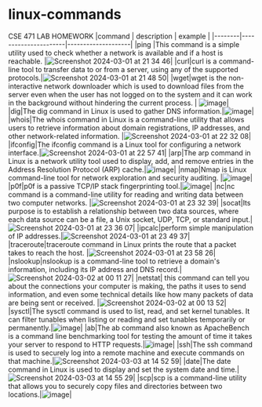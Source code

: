 # linux-commands
CSE 471 LAB HOMEWORK
|command | description          | example            |
|--------|----------------------|--------------------|
|ping    |This command is a simple utility used to check whether a network is available and if a host is reachable. |![Screenshot 2024-03-01 at 21 34 46](https://github.com/begumyld/linux-commands/assets/80525497/9d432b8a-f135-4a42-a744-73f8cd0d8a54)|
|curl|curl is a command-line tool to transfer data to or from a server, using any of the supported protocols.|![Screenshot 2024-03-01 at 21 48 50](https://github.com/begumyld/linux-commands/assets/80525497/665683e2-0d4e-4256-9c50-f21884fcec69)|
|wget|wget is the non-interactive network downloader which is used to download files from the server even when the user has not logged on to the system and it can work in the background without hindering the current process. | ![image](https://github.com/begumyld/linux-commands/assets/80525497/262f7b25-85dd-460d-8c9e-2f2afe27a543)|
|dig|The dig command in Linux is used to gather DNS information.|![image](https://github.com/begumyld/linux-commands/assets/80525497/1e5ea007-8b33-4ee5-b57d-17d2e26d85fe)|
|whois|The whois command in Linux is a command-line utility that allows users to retrieve information about domain registrations, IP addresses, and other network-related information. |![Screenshot 2024-03-01 at 22 32 08](https://github.com/begumyld/linux-commands/assets/80525497/a8d7e508-5e29-4cc4-abd8-15d2f1db8421)|
|ifconfig|The ifconfig command is a Linux tool for configuring a network interface.|![Screenshot 2024-03-01 at 22 57 41](https://github.com/begumyld/linux-commands/assets/80525497/d5c1147b-2520-4e0e-b075-3aca97751599)|
|arp|The arp command in Linux is a network utility tool used to display, add, and remove entries in the Address Resolution Protocol (ARP) cache.|![image](https://github.com/begumyld/linux-commands/assets/80525497/271324cb-ab38-4b84-871a-bfb6d89119d3)|
|nmap|Nmap is Linux command-line tool for network exploration and security auditing. |![image](https://github.com/begumyld/linux-commands/assets/80525497/76ed3193-2d84-44c5-bf71-665aecc2b899)|
|p0f|p0f is a passive TCP/IP stack fingerprinting tool.|![image](https://github.com/begumyld/linux-commands/assets/80525497/9d8e4dee-70b1-4ff8-b075-8a9959cd1889)|
|nc|nc command is a command-line utility for reading and writing data between two computer networks. |![Screenshot 2024-03-01 at 23 32 39](https://github.com/begumyld/linux-commands/assets/80525497/e7420028-853c-458a-9f0c-445e4181f5fb)|
|socat|Its purpose is to establish a relationship between two data sources, where each data source can be a file, a Unix socket, UDP, TCP, or standard input.|![Screenshot 2024-03-01 at 23 36 07](https://github.com/begumyld/linux-commands/assets/80525497/2434c11d-8974-4e7d-9510-b50399bb8849)|
|ipcalc|perform simple manipulation of IP addresses.|![Screenshot 2024-03-01 at 23 49 37](https://github.com/begumyld/linux-commands/assets/80525497/6cc7717d-5988-468e-840e-885a5ac25a5d)|
|traceroute|traceroute command in Linux prints the route that a packet takes to reach the host. |![Screenshot 2024-03-01 at 23 58 26](https://github.com/begumyld/linux-commands/assets/80525497/9310e6d8-ac9f-4a8b-b140-eb8a2a13463b)|
|nslookup|nslookup is a command-line tool to retrieve a domain's information, including its IP address and DNS record.|![Screenshot 2024-03-02 at 00 11 27](https://github.com/begumyld/linux-commands/assets/80525497/fb909eac-3ef5-426b-b743-95a7575b4710)|
|netstat| this command can tell you about the connections your computer is making, the paths it uses to send information, and even some technical details like how many packets of data are being sent or received. |![Screenshot 2024-03-02 at 00 13 52](https://github.com/begumyld/linux-commands/assets/80525497/4e96d91a-432a-4c78-92f9-ad125918ffce)|
|sysctl|The sysctl command is used to list, read, and set kernel tunables. It can filter tunables when listing or reading and set tunables temporarily or permanently.|![image](https://github.com/begumyld/linux-commands/assets/80525497/2fe534a1-659b-4a81-b9f0-b3c3b5c4eba6)|
|ab|The ab command also known as ApacheBench is a command line benchmarking tool for testing the amount of time it takes your server to respond to HTTP requests.|![image](https://github.com/begumyld/linux-commands/assets/80525497/a35ebf87-8828-49d6-9453-ac1f1c94749a)|
|ssh|The ssh command is used to securely log into a remote machine and execute commands on that machine.|![Screenshot 2024-03-03 at 14 52 59](https://github.com/begumyld/linux-commands/assets/80525497/f5310554-d0d0-44d3-a72f-ed077796f657)|
|date|The date command in Linux is used to display and set the system date and time.|![Screenshot 2024-03-03 at 14 55 29](https://github.com/begumyld/linux-commands/assets/80525497/58b6a29c-d615-4631-af5b-37b41219162f)|
|scp|scp is a command-line utility that allows you to securely copy files and directories between two locations.|![image](https://github.com/begumyld/linux-commands/assets/80525497/235cf077-5998-405d-b674-40880db87da3)|













